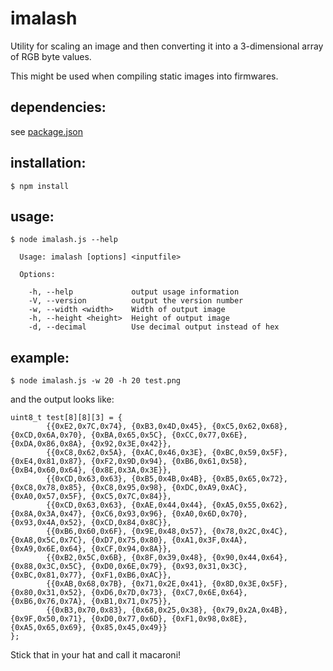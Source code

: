 
imalash
=======

Utility for scaling an image and then converting it into a 3-dimensional
array of RGB byte values.

This might be used when compiling static images into firmwares.

dependencies:
------------

see [package.json](https://raw.githubusercontent.com/breedx2/imalash/master/package.json)

installation:
------------
`$ npm install`

usage:
-----

```
$ node imalash.js --help

  Usage: imalash [options] <inputfile>

  Options:

    -h, --help             output usage information
    -V, --version          output the version number
    -w, --width <width>    Width of output image
    -h, --height <height>  Height of output image
    -d, --decimal          Use decimal output instead of hex

```

example:
-------

`$ node imalash.js -w 20 -h 20 test.png`

and the output looks like:
```
uint8_t test[8][8][3] = {
        {{0xE2,0x7C,0x74}, {0xB3,0x4D,0x45}, {0xC5,0x62,0x68}, {0xCD,0x6A,0x70}, {0xBA,0x65,0x5C}, {0xCC,0x77,0x6E}, {0xDA,0x86,0x8A}, {0x92,0x3E,0x42}}, 
        {{0xC8,0x62,0x5A}, {0xAC,0x46,0x3E}, {0xBC,0x59,0x5F}, {0xE4,0x81,0x87}, {0xF2,0x9D,0x94}, {0xB6,0x61,0x58}, {0xB4,0x60,0x64}, {0x8E,0x3A,0x3E}}, 
        {{0xCD,0x63,0x63}, {0xB5,0x4B,0x4B}, {0xB5,0x65,0x72}, {0xC8,0x78,0x85}, {0xC8,0x95,0x98}, {0xDC,0xA9,0xAC}, {0xA0,0x57,0x5F}, {0xC5,0x7C,0x84}}, 
        {{0xCD,0x63,0x63}, {0xAE,0x44,0x44}, {0xA5,0x55,0x62}, {0x8A,0x3A,0x47}, {0xC6,0x93,0x96}, {0xA0,0x6D,0x70}, {0x93,0x4A,0x52}, {0xCD,0x84,0x8C}}, 
        {{0xB6,0x60,0x6F}, {0x9E,0x48,0x57}, {0x78,0x2C,0x4C}, {0xA8,0x5C,0x7C}, {0xD7,0x75,0x80}, {0xA1,0x3F,0x4A}, {0xA9,0x6E,0x64}, {0xCF,0x94,0x8A}}, 
        {{0xB2,0x5C,0x6B}, {0x8F,0x39,0x48}, {0x90,0x44,0x64}, {0x88,0x3C,0x5C}, {0xD0,0x6E,0x79}, {0x93,0x31,0x3C}, {0xBC,0x81,0x77}, {0xF1,0xB6,0xAC}}, 
        {{0xAB,0x68,0x7B}, {0x71,0x2E,0x41}, {0x8D,0x3E,0x5F}, {0x80,0x31,0x52}, {0xD6,0x7D,0x73}, {0xC7,0x6E,0x64}, {0xB6,0x76,0x7A}, {0xB1,0x71,0x75}}, 
        {{0xB3,0x70,0x83}, {0x68,0x25,0x38}, {0x79,0x2A,0x4B}, {0x9F,0x50,0x71}, {0xD0,0x77,0x6D}, {0xF1,0x98,0x8E}, {0xA5,0x65,0x69}, {0x85,0x45,0x49}}
};

```

Stick that in your hat and call it macaroni!
